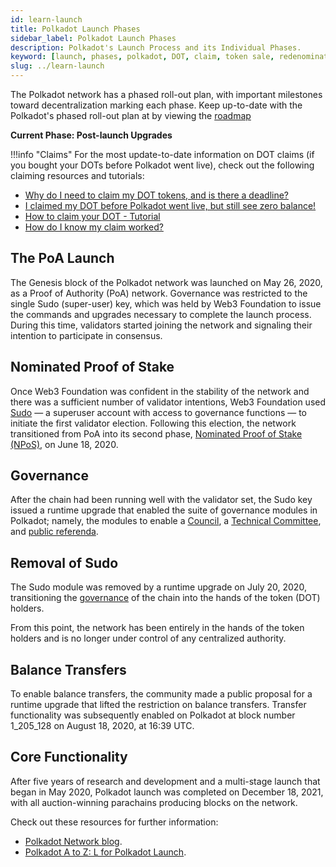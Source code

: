 ```yaml
---
id: learn-launch
title: Polkadot Launch Phases
sidebar_label: Polkadot Launch Phases
description: Polkadot's Launch Process and its Individual Phases.
keyword: [launch, phases, polkadot, DOT, claim, token sale, redenomination]
slug: ../learn-launch
---
```


<MessageBox message="The content on this page is archived." />

The Polkadot network has a phased roll-out plan, with important milestones toward decentralization
marking each phase. Keep up-to-date with the Polkadot's phased roll-out plan at by viewing the
[roadmap](https://polkadot.network/launch-roadmap/)

**Current Phase: Post-launch Upgrades**

!!!info "Claims"
    For the most update-to-date information on DOT claims (if you bought your DOTs before Polkadot went live), check out the following claiming resources and tutorials:

- [Why do I need to claim my DOT tokens, and is there a deadline?](https://support.polkadot.network/support/solutions/articles/65000063553-why-do-i-need-to-claim-my-dot-tokens-and-is-there-a-deadline-)
- [I claimed my DOT before Polkadot went live, but still see zero balance!](https://support.polkadot.network/support/solutions/articles/65000063667-i-claimed-my-dot-before-polkadot-went-live-but-still-see-zero-balance-)
- [How to claim your DOT - Tutorial](https://support.polkadot.network/support/solutions/articles/65000138217-how-to-claim-your-dot-tutorial)
- [How do I know my claim worked?](https://support.polkadot.network/support/solutions/articles/65000103605-how-do-i-know-my-claim-worked-)

## The PoA Launch

The Genesis block of the Polkadot network was launched on May 26, 2020, as a Proof of Authority
(PoA) network. Governance was restricted to the single Sudo (super-user) key, which was held by Web3
Foundation to issue the commands and upgrades necessary to complete the launch process. During this
time, validators started joining the network and signaling their intention to participate in
consensus.

## Nominated Proof of Stake

Once Web3 Foundation was confident in the stability of the network and there was a sufficient number
of validator intentions, Web3 Foundation used [Sudo](https://youtu.be/InekMjJpVdo) &mdash; a
superuser account with access to governance functions &mdash; to initiate the first validator
election. Following this election, the network transitioned from PoA into its second phase,
[Nominated Proof of Stake (NPoS)](../learn-staking.md), on June 18, 2020.

## Governance

After the chain had been running well with the validator set, the Sudo key issued a runtime upgrade
that enabled the suite of governance modules in Polkadot; namely, the modules to enable a
[Council](learn-governance.md#council), a
[Technical Committee](learn-governance.md#technical-committee), and
[public referenda](learn-governance.md#public-referenda).

## Removal of Sudo

The Sudo module was removed by a runtime upgrade on July 20, 2020, transitioning the
[governance](learn-governance.md) of the chain into the hands of the token (DOT) holders.

From this point, the network has been entirely in the hands of the token holders and is no longer
under control of any centralized authority.

## Balance Transfers

To enable balance transfers, the community made a public proposal for a runtime upgrade that lifted
the restriction on balance transfers. Transfer functionality was subsequently enabled on Polkadot at
block number 1_205_128 on August 18, 2020, at 16:39 UTC.

## Core Functionality

After five years of research and development and a multi-stage launch that began in May 2020,
Polkadot launch was completed on December 18, 2021, with all auction-winning parachains producing
blocks on the network.

Check out these resources for further information:

- [Polkadot Network blog](https://polkadot.network/blog/parachains-are-live-polkadot-launch-is-now-complete/).
- [Polkadot A to Z: L for Polkadot Launch](https://www.reddit.com/r/Polkadot/comments/s3yb3d/l_for_polkadot_launch_polkadot_a_to_z/).
